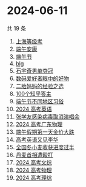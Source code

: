 # 2024-06-11

共 19 条

<!-- BEGIN ZHIHUSEARCH -->
<!-- 最后更新时间 Tue Jun 11 2024 16:05:02 GMT+0800 (China Standard Time) -->
1. [上海等级考](https://www.zhihu.com/search?q=上海等级考)
1. [端午安康](https://www.zhihu.com/search?q=端午安康)
1. [端午节](https://www.zhihu.com/search?q=端午节)
1. [blg](https://www.zhihu.com/search?q=blg)
1. [石宇奇男单夺冠](https://www.zhihu.com/search?q=石宇奇男单夺冠)
1. [数码爱好者眼中的好物](https://www.zhihu.com/search?q=数码爱好者眼中的好物)
1. [二胎妈妈的经验之选](https://www.zhihu.com/search?q=二胎妈妈的经验之选)
1. [100个知乎答主](https://www.zhihu.com/search?q=100个知乎答主)
1. [端午节不同地区习俗](https://www.zhihu.com/search?q=端午节不同地区习俗)
1. [2024 高考英语](https://www.zhihu.com/search?q=2024%20高考英语)
1. [张学友感染病毒取消演唱会](https://www.zhihu.com/search?q=张学友感染病毒取消演唱会)
1. [2024 高考广东物理](https://www.zhihu.com/search?q=2024%20高考广东物理)
1. [端午假期第一天金价大跌](https://www.zhihu.com/search?q=端午假期第一天金价大跌)
1. [高考英语又见李华](https://www.zhihu.com/search?q=高考英语又见李华)
1. [全国冬小麦收获进度过半](https://www.zhihu.com/search?q=全国冬小麦收获进度过半)
1. [丹麦首相遭殴打](https://www.zhihu.com/search?q=丹麦首相遭殴打)
1. [2024 高考文综](https://www.zhihu.com/search?q=2024%20高考文综)
1. [2024 高考物理](https://www.zhihu.com/search?q=2024%20高考物理)
1. [2024 高考理综](https://www.zhihu.com/search?q=2024%20高考理综)
<!-- END ZHIHUSEARCH -->
